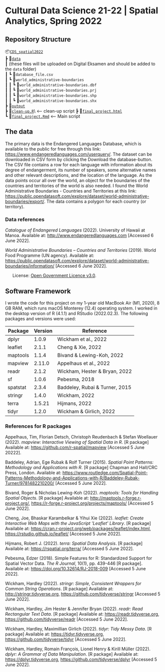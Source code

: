 # Cultural Data Science 21-22 | Spatial Analytics, Spring 2022
## Repository Structure
📦[`CDS_spatial2022`](https://github.com/agnesbn/CDS_spatial2022)\
 ┣ 📂[`data`](https://github.com/agnesbn/CDS_spatial2022/tree/main/data)\
 ┃  (these files will be uploaded on Digital Eksamen and should be added to the `data` folder)\
 ┃ ┗ 📜`database_file.csv`\
 ┃ ┗ 📂`world_administrative-boundaries`\
 ┃ ┃ ┗ 📜`world_administrative-boundaries.dbf`\
 ┃ ┃ ┗ 📜`world_administrative-boundaries.prj`\
 ┃ ┃ ┗ 📜`world_administrative-boundaries.shp`\
 ┃ ┃ ┗ 📜`world_administrative-boundaries.shx`\
 ┣ 📂[`output`](https://github.com/agnesbn/CDS_spatial2022/tree/main/output)\
 ┣ 📜[`clean-up.R`](https://github.com/agnesbn/CDS_spatial2022/blob/main/clean-up.R)\ <-- clean-up script
 ┣ 📜[`final_project.html`](https://github.com/agnesbn/CDS_spatial2022/blob/main/final_project.html)\
 ┗ 📜[`final_project.Rmd`](https://github.com/agnesbn/CDS_spatial2022/blob/main/final_project.Rmd) <-- Main script

## The data
The primary data is the Endangered Languages Database, which is available to the public for free through this link: https://www.endangeredlanguages.com/userquery/. The dataset can be downloaded in CSV form by clicking the Download the database-button. The CSV file contains a row for each language with information about its degree of endangerment, its number of speakers, some alternative names and other relevant descriptions, and the location of the language. 
As the data points occur all over the world, an object for the boundaries of the countries and territories of the world is also needed. I found the World Administrative Boundaries - Countries and Territories at this link: https://public.opendatasoft.com/explore/dataset/world-administrative-boundaries/export/. The data contains a polygon for each country (or territory).

### Data references
_Catalogue of Endangered Languages_ (2022). University of Hawaii at Manoa. Available at: http://www.endangeredlanguages.com [Accessed 6 June 2022].


_World Administrative Boundaries – Countries and Territories_ (2019). World Food Programme (UN agency). Available at: https://public.opendatasoft.com/explore/dataset/world-administrative-boundaries/information/ [Accessed 6 June 2022].


&nbsp;&nbsp;&nbsp;&nbsp;&nbsp;&nbsp;License: [Open Government Licence v3.0](https://www.nationalarchives.gov.uk/doc/open-government-licence/version/3/).

## Software Framework
I wrote the code for this project on my 1-year old MacBook Air (M1, 2020), 8 GB RAM, which runs macOS Monterey (12.4) operating system. I worked in the desktop version of R (4.1.1) and RStudio (2022.02.3). The following packages and versions were used:

| Package  | Version | Reference                      |
|----------|---------|--------------------------------|
| dplyr    | 1.0.9   | Wickham et al., 2022           |
| leaflet  | 2.1.1   | Cheng & Xie, 2022              |
| maptools | 1.1.4   | Bivand & Lewing-Koh, 2022      |
| mapview  | 2.11.0  | Appelhaus et al., 2022         |
| readr    | 2.1.2   | Wickham, Hester & Bryan, 2022  |
| sf       | 1.0.6   | Pebesma, 2018                  |
| spatstat | 2.3.4   | Baddeley, Rubai & Turner, 2015 |
| stringr  | 1.4.0   | Wickham, 2022                  |
| terra    | 1.5.21  | Hijmans, 2022                  |
| tidyr    | 1.2.0   | Wickham & Girlich, 2022        |


### References for R packages 
Appelhaus, Tim, Florian Detsch, Christoph Reudenbach & Stefan Woellauer (2022). _mapview: Interactive Viewing of Spatial Data in R_. [R package] Available at: https://github.com/r-spatial/mapview [Accessed 5 June 20222].


Baddeley, Adrian, Ege Rubak & Rolf Turner (2015). _Spatial Point Patterns: Methodology and Applications with R_. [R package] Chapman and Hall/CRC Press, London. Available at: https://www.routledge.com/Spatial-Point-Patterns-Methodology-and-Applications-with-R/Baddeley-Rubak-Turner/9781482210200/ [Accessed 5 June 2022].


Bivand, Roger & Nicholas Lewing-Koh (2022). _maptools: Tools for Handling Spatial Objects_. [R package] Available at: http://maptools.r-forge.r-project.org/, https://r-forge.r-project.org/projects/maptools/ [Accessed 5 June 2022].


Cheng, Joe, Bhaskar Karambelkar & Yihui Xie (2022). _leaflet: Create Interactive Web Maps with the JavaScript 'Leaflet' Library_. [R package] Available at: https://cran.r-project.org/web/packages/leaflet/index.html, https://rstudio.github.io/leaflet/ [Accessed 5 June 2022]. 
 
 
Hijmans, Robert J. (2022). _terra: Spatial Data Analysis_. [R package] Available at: https://rspatial.org/terra/ [Accessed 5 June 2022].


Pebesma, Edzer (2018). Simple Features for R: Standardized Support for Spatial Vector Data. _The R Journal_, 10(1), pp. 439-446 [R package]. Available at: https://doi.org/10.32614/RJ-2018-009 [Accessed 5 June 2022].

 
Wickham, Hardley (2022). _stringr: Simple, Consistent Wrappers for Common String Operations_. [R package] Available at: http://stringr.tidyverse.org, https://github.com/tidyverse/stringr [Accessed 5 June 2022].


Wickham, Hardley, Jim Hester & Jennifer Bryan (2022). _readr: Read Rectangular Text Data_. [R package] Available at: https://readr.tidyverse.org, https://github.com/tidyverse/readr [Accessed 5 June 2022].


Wickham, Hardley, Maximillian Girlich (2022). _tidyr: Tidy Messy Data_. [R package] Available at: https://tidyr.tidyverse.org, https://github.com/tidyverse/tidyr [Accessed 5 June 2022].


Wickham, Hardley, Romain François, Lionel Henry & Kirill Müller (2022). _dplyr: A Grammar of Data Manipulation_. [R package] Available at: https://dplyr.tidyverse.org, https://github.com/tidyverse/dplyr [Accessed 5 June 2022].
